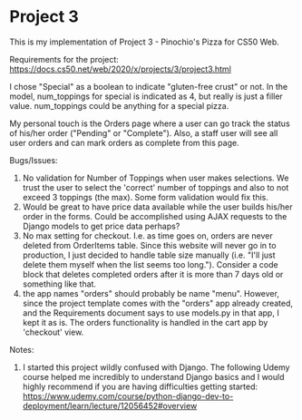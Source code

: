 # Project 3

This is my implementation of Project 3 - Pinochio's Pizza for CS50 Web.

Requirements for the project:
https://docs.cs50.net/web/2020/x/projects/3/project3.html

I chose "Special" as a boolean to indicate "gluten-free crust" or not.  In the model, num_toppings for special is indicated as 4, but really is just a filler value.  num_toppings could be anything for a special pizza.

My personal touch is the Orders page where a user can go track the status of his/her order ("Pending" or "Complete").  Also, a staff user will see all user orders and can mark orders as complete from this page.

Bugs/Issues:
1. No validation for Number of Toppings when user makes selections.  We trust the user to select the 'correct' number of toppings and also to not exceed 3 toppings (the max).  Some form validation would fix this.
2. Would be great to have price data available while the user builds his/her order in the forms.  Could be accomplished using AJAX requests to the Django models to get price data perhaps?
3. No max setting for checkout.  I.e. as time goes on, orders are never deleted from OrderItems table.  Since this website will never go in to production, I just decided to handle table size manually (i.e. "I'll just delete them myself when the list seems too long.").  Consider a code block that deletes completed orders after it is more than 7 days old or something like that.
4. the app names "orders" should probably be name "menu".  However, since the project template comes with the "orders" app already created, and the Requirements document says to use models.py in that app, I kept it as is.  The orders functionality is handled in the cart app by 'checkout' view.

Notes:
1. I started this project wildly confused with Django.  The following Udemy course helped me incredibly to understand Django basics and I would highly recommend if you are having difficulties getting started:
https://www.udemy.com/course/python-django-dev-to-deployment/learn/lecture/12056452#overview
